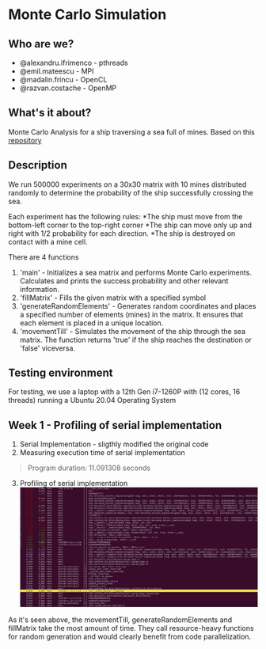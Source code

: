 # Monte Carlo Simulation

## Who are we?
* @alexandru.ifrimenco - pthreads
* @emil.mateescu - MPI
* @madalin.frincu - OpenCL
* @razvan.costache - OpenMP

## What's it about?

Monte Carlo Analysis for a ship traversing a sea full of mines. Based on this [repository](https://github.com/dmitrijbes/monte-carlo-ship/)

## Description
We run 500000 experiments on a 30x30 matrix with 10 mines distributed randomly to determine the probability of the ship successfully crossing the sea.

Each experiment has the following rules:
*The ship must move from the bottom-left corner to the top-right corner 
*The ship can move only up and right with 1/2 probability for each direction.
*The ship is destroyed on contact with a mine cell.


There are 4 functions 
1. 'main' - Initializes a sea matrix and performs Monte Carlo experiments. Calculates and prints the success probability and other relevant information.
2. 'fillMatrix' - Fills the given matrix with a specified symbol
3. 'generateRandomElements' - Generates random coordinates and places a specified number of elements (mines) in the matrix. It ensures that each element is placed in a unique location.
4. 'movementTill' - Simulates the movement of the ship through the sea matrix. The function returns 'true' if the ship reaches the destination or 'false' viceversa.
## Testing environment
For testing, we use a laptop with a 12th Gen i7-1260P with (12 cores, 16 threads) running a Ubuntu 20.04 Operating System

## Week 1 - Profiling of serial implementation

1. Serial Implementation - sligthly modified the original code
2. Measuring execution time of serial implementation 

> Program duration: 11.091308 seconds

3. Profiling of serial implementation
![](images/serial_profiling.png)

As it's seen above, the movementTill, generateRandomElements and fillMatrix take the most amount of time. They call resource-heavy functions for random generation and would clearly benefit from code parallelization.
